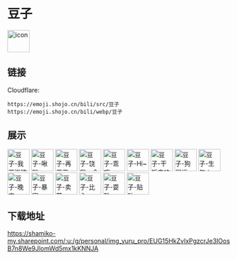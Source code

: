 # 豆子
<img src="https://emoji.shojo.cn/bili/src/豆子/icon.png" width="50" height="50" alt="icon">

## 链接
Cloudflare:
```
https://emoji.shojo.cn/bili/src/豆子
https://emoji.shojo.cn/bili/webp/豆子
```
## 展示
<img src="https://emoji.shojo.cn/bili/src/豆子/豆子-我要搬砖了.png" width="50" height="50" alt="豆子-我要搬砖了">
<img src="https://emoji.shojo.cn/bili/src/豆子/豆子-啾咪.png" width="50" height="50" alt="豆子-啾咪">
<img src="https://emoji.shojo.cn/bili/src/豆子/豆子-再忍忍.png" width="50" height="50" alt="豆子-再忍忍">
<img src="https://emoji.shojo.cn/bili/src/豆子/豆子-饶我一命.png" width="50" height="50" alt="豆子-饶我一命">
<img src="https://emoji.shojo.cn/bili/src/豆子/豆子-乖巧.png" width="50" height="50" alt="豆子-乖巧">
<img src="https://emoji.shojo.cn/bili/src/豆子/豆子-Hi~.png" width="50" height="50" alt="豆子-Hi~">
<img src="https://emoji.shojo.cn/bili/src/豆子/豆子-干饭去咯.png" width="50" height="50" alt="豆子-干饭去咯">
<img src="https://emoji.shojo.cn/bili/src/豆子/豆子-狗屎运.png" width="50" height="50" alt="豆子-狗屎运">
<img src="https://emoji.shojo.cn/bili/src/豆子/豆子-生气！.png" width="50" height="50" alt="豆子-生气！">
<img src="https://emoji.shojo.cn/bili/src/豆子/豆子-晚安.png" width="50" height="50" alt="豆子-晚安">
<img src="https://emoji.shojo.cn/bili/src/豆子/豆子-暴富.png" width="50" height="50" alt="豆子-暴富">
<img src="https://emoji.shojo.cn/bili/src/豆子/豆子-卖萌.png" width="50" height="50" alt="豆子-卖萌">
<img src="https://emoji.shojo.cn/bili/src/豆子/豆子-比心.png" width="50" height="50" alt="豆子-比心">
<img src="https://emoji.shojo.cn/bili/src/豆子/豆子-耍酷.png" width="50" height="50" alt="豆子-耍酷">
<img src="https://emoji.shojo.cn/bili/src/豆子/豆子-贴贴.png" width="50" height="50" alt="豆子-贴贴">

## 下载地址

https://shamiko-my.sharepoint.com/:u:/g/personal/img_yuru_pro/EUG15HkZvIxPgzcrJe3IOosB7n8We9JlomWd5mx1kKNNJA
